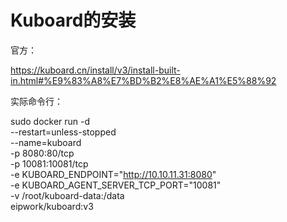 # Kuboard的安装

官方：

https://kuboard.cn/install/v3/install-built-in.html#%E9%83%A8%E7%BD%B2%E8%AE%A1%E5%88%92


实际命令行：

sudo docker run -d \
  --restart=unless-stopped \
  --name=kuboard \
  -p 8080:80/tcp \
  -p 10081:10081/tcp \
  -e KUBOARD_ENDPOINT="http://10.10.11.31:8080" \
  -e KUBOARD_AGENT_SERVER_TCP_PORT="10081" \
  -v /root/kuboard-data:/data \
  eipwork/kuboard:v3